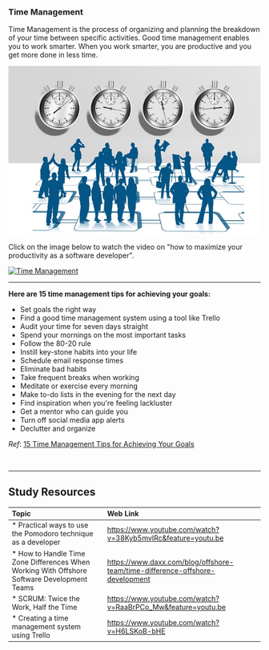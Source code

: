 ### **Time Management**
Time Management is the process of organizing and planning the breakdown of your time between specific activities. Good time management enables you to work smarter. When you work smarter, you are productive and you get more done in less time.


<img src="images/stopwatch-2061851_640.jpg" />

Click on the image below to watch the video on "how to maximize your productivity as a software developer".

[![Time Management](http://img.youtube.com/vi/eG7cPN1uRAA/0.jpg)](http://www.youtube.com/watch?v=eG7cPN1uRAA "Time Management")


----

**Here are  15 time management tips for achieving your goals:**

- Set goals the right way
- Find a good time management system using a tool like Trello
- Audit your time for seven days straight
- Spend your mornings on the most important tasks
- Follow the 80-20 rule
- Instill key-stone habits into your life
- Schedule email response times
- Eliminate bad habits
- Take frequent breaks when working
- Meditate or exercise every morning
- Make to-do lists in the evening for the next day
- Find inspiration when you're feeling lackluster
- Get a mentor who can guide you
- Turn off social media app alerts
- Declutter and organize

<i>Ref</i>: [15 Time Management Tips for Achieving Your Goals](https://www.entrepreneur.com/article/299336)


<br />

-------

Study Resources
----------------


| Topic   |  Web Link      |
|:---------|:----------|
| * Practical ways to use the Pomodoro technique as a developer|https://www.youtube.com/watch?v=38Kyb5mvIRc&feature=youtu.be|
| * How to Handle Time Zone Differences When Working With Offshore Software Development Teams|https://www.daxx.com/blog/offshore-team/time-difference-offshore-development|
| * SCRUM: Twice the Work, Half the Time|https://www.youtube.com/watch?v=RaaBrPCo_Mw&feature=youtu.be|
| * Creating a time management system using Trello|https://www.youtube.com/watch?v=H6LSKoB-bHE|



